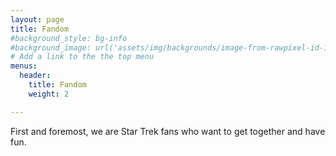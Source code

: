 ```yaml
---
layout: page
title: Fandom
#background_style: bg-info
#background_image: url('assets/img/backgrounds/image-from-rawpixel-id-1199650-jpeg.jpg')
# Add a link to the the top menu
menus:
  header:
    title: Fandom
    weight: 2

---
```

First and foremost, we are Star Trek fans who want to get together and have fun. 